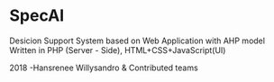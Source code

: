 # SpecAI
Desicion Support System based on Web Application with AHP model
Written in PHP (Server - Side), HTML+CSS+JavaScript(UI)

2018
-Hansrenee Willysandro & Contributed teams

